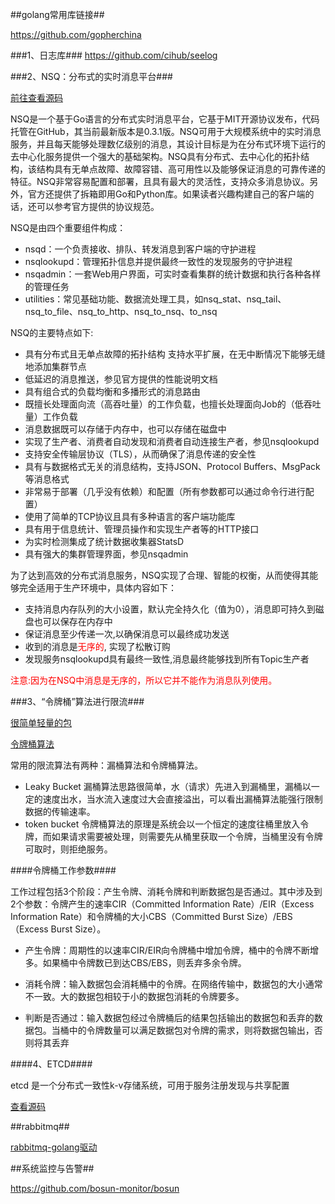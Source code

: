 ##golang常用库链接##

https://github.com/gopherchina


###1、日志库###
<a href="https://github.com/cihub/seelog">https://github.com/cihub/seelog</a>

###2、NSQ：分布式的实时消息平台###

<a href="https://github.com/nsqio/nsq">前往查看源码</a>

NSQ是一个基于Go语言的分布式实时消息平台，它基于MIT开源协议发布，代码托管在GitHub，其当前最新版本是0.3.1版。NSQ可用于大规模系统中的实时消息服务，并且每天能够处理数亿级别的消息，其设计目标是为在分布式环境下运行的去中心化服务提供一个强大的基础架构。NSQ具有分布式、去中心化的拓扑结构，该结构具有无单点故障、故障容错、高可用性以及能够保证消息的可靠传递的特征。NSQ非常容易配置和部署，且具有最大的灵活性，支持众多消息协议。另外，官方还提供了拆箱即用Go和Python库。如果读者兴趣构建自己的客户端的话，还可以参考官方提供的协议规范。

NSQ是由四个重要组件构成：

* nsqd：一个负责接收、排队、转发消息到客户端的守护进程
* nsqlookupd：管理拓扑信息并提供最终一致性的发现服务的守护进程
* nsqadmin：一套Web用户界面，可实时查看集群的统计数据和执行各种各样的管理任务
* utilities：常见基础功能、数据流处理工具，如nsq_stat、nsq_tail、nsq_to_file、nsq_to_http、nsq_to_nsq、to_nsq

NSQ的主要特点如下:

* 具有分布式且无单点故障的拓扑结构 支持水平扩展，在无中断情况下能够无缝地添加集群节点
* 低延迟的消息推送，参见官方提供的性能说明文档
* 具有组合式的负载均衡和多播形式的消息路由
* 既擅长处理面向流（高吞吐量）的工作负载，也擅长处理面向Job的（低吞吐量）工作负载
* 消息数据既可以存储于内存中，也可以存储在磁盘中
* 实现了生产者、消费者自动发现和消费者自动连接生产者，参见nsqlookupd
* 支持安全传输层协议（TLS），从而确保了消息传递的安全性
* 具有与数据格式无关的消息结构，支持JSON、Protocol Buffers、MsgPack等消息格式
* 非常易于部署（几乎没有依赖）和配置（所有参数都可以通过命令行进行配置）
* 使用了简单的TCP协议且具有多种语言的客户端功能库
* 具有用于信息统计、管理员操作和实现生产者等的HTTP接口
* 为实时检测集成了统计数据收集器StatsD
* 具有强大的集群管理界面，参见nsqadmin


为了达到高效的分布式消息服务，NSQ实现了合理、智能的权衡，从而使得其能够完全适用于生产环境中，具体内容如下：

* 支持消息内存队列的大小设置，默认完全持久化（值为0），消息即可持久到磁盘也可以保存在内存中
* 保证消息至少传递一次,以确保消息可以最终成功发送
* 收到的消息是<font color="red">无序的</font>, 实现了松散订购
* 发现服务nsqlookupd具有最终一致性,消息最终能够找到所有Topic生产者

<font color="red">注意:因为在NSQ中消息是无序的，所以它并不能作为消息队列使用。</font>

###3、“令牌桶”算法进行限流###

<a href="https://github.com/juju/ratelimit">很简单轻量的包 </a>

<a href="https://en.wikipedia.org/wiki/Token_bucket">令牌桶算法</a>

常用的限流算法有两种：漏桶算法和令牌桶算法。

*  Leaky Bucket 漏桶算法思路很简单，水（请求）先进入到漏桶里，漏桶以一定的速度出水，当水流入速度过大会直接溢出，可以看出漏桶算法能强行限制数据的传输速率。
*  token bucket 令牌桶算法的原理是系统会以一个恒定的速度往桶里放入令牌，而如果请求需要被处理，则需要先从桶里获取一个令牌，当桶里没有令牌可取时，则拒绝服务。


####令牌桶工作参数####

工作过程包括3个阶段：产生令牌、消耗令牌和判断数据包是否通过。其中涉及到2个参数：令牌产生的速率CIR（Committed Information Rate）/EIR（Excess Information Rate）和令牌桶的大小CBS（Committed Burst Size）/EBS（Excess Burst Size）。

* 产生令牌：周期性的以速率CIR/EIR向令牌桶中增加令牌，桶中的令牌不断增多。如果桶中令牌数已到达CBS/EBS，则丢弃多余令牌。

* 消耗令牌：输入数据包会消耗桶中的令牌。在网络传输中，数据包的大小通常不一致。大的数据包相较于小的数据包消耗的令牌要多。

* 判断是否通过：输入数据包经过令牌桶后的结果包括输出的数据包和丢弃的数据包。当桶中的令牌数量可以满足数据包对令牌的需求，则将数据包输出，否则将其丢弃

####4、ETCD####

etcd 是一个分布式一致性k-v存储系统，可用于服务注册发现与共享配置

<a href="https://github.com/coreos/etcd">查看源码</a>


##rabbitmq##

<a href="github.com/streadway/amqp">rabbitmq-golang驱动</a>

##系统监控与告警##

https://github.com/bosun-monitor/bosun










